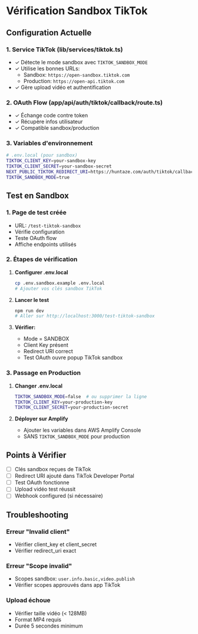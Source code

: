 # Vérification Sandbox TikTok

## Configuration Actuelle

### 1. Service TikTok (lib/services/tiktok.ts)
- ✓ Détecte le mode sandbox avec `TIKTOK_SANDBOX_MODE`
- ✓ Utilise les bonnes URLs:
  - Sandbox: `https://open-sandbox.tiktok.com`
  - Production: `https://open-api.tiktok.com`
- ✓ Gère upload vidéo et authentification

### 2. OAuth Flow (app/api/auth/tiktok/callback/route.ts)
- ✓ Échange code contre token
- ✓ Récupère infos utilisateur
- ✓ Compatible sandbox/production

### 3. Variables d'environnement
```bash
# .env.local (pour sandbox)
TIKTOK_CLIENT_KEY=your-sandbox-key
TIKTOK_CLIENT_SECRET=your-sandbox-secret
NEXT_PUBLIC_TIKTOK_REDIRECT_URI=https://huntaze.com/auth/tiktok/callback
TIKTOK_SANDBOX_MODE=true
```

## Test en Sandbox

### 1. Page de test créée
- URL: `/test-tiktok-sandbox`
- Vérifie configuration
- Teste OAuth flow
- Affiche endpoints utilisés

### 2. Étapes de vérification

1. **Configurer .env.local**
   ```bash
   cp .env.sandbox.example .env.local
   # Ajouter vos clés sandbox TikTok
   ```

2. **Lancer le test**
   ```bash
   npm run dev
   # Aller sur http://localhost:3000/test-tiktok-sandbox
   ```

3. **Vérifier:**
   - Mode = SANDBOX
   - Client Key présent
   - Redirect URI correct
   - Test OAuth ouvre popup TikTok sandbox

### 3. Passage en Production

1. **Changer .env.local**
   ```bash
   TIKTOK_SANDBOX_MODE=false  # ou supprimer la ligne
   TIKTOK_CLIENT_KEY=your-production-key
   TIKTOK_CLIENT_SECRET=your-production-secret
   ```

2. **Déployer sur Amplify**
   - Ajouter les variables dans AWS Amplify Console
   - SANS `TIKTOK_SANDBOX_MODE` pour production

## Points à Vérifier

- [ ] Clés sandbox reçues de TikTok
- [ ] Redirect URI ajouté dans TikTok Developer Portal
- [ ] Test OAuth fonctionne
- [ ] Upload vidéo test réussit
- [ ] Webhook configured (si nécessaire)

## Troubleshooting

### Erreur "Invalid client"
- Vérifier client_key et client_secret
- Vérifier redirect_uri exact

### Erreur "Scope invalid"
- Scopes sandbox: `user.info.basic,video.publish`
- Vérifier scopes approuvés dans app TikTok

### Upload échoue
- Vérifier taille vidéo (< 128MB)
- Format MP4 requis
- Durée 5 secondes minimum